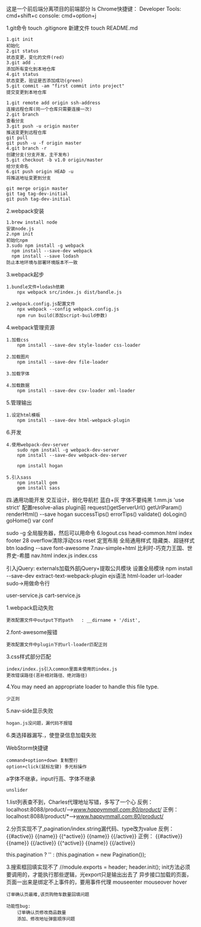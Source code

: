 这是一个前后端分离项目的前端部分  ls
Chrome快捷键：
Developer Tools: cmd+shift+c
console: cmd+option+j

1.git命令
	touch .gitignore
	新建文件
	touch README.md

	1.git init
	初始化
	2.git status
	状态变更，变化的文件(red)
	3.git add .
	添加所有变化到本地仓库  
	4.git status 
	状态变更，验证是否添加成功(green)
	5.git commit -am "first commit into project"
	提交变更到本地仓库

	1.git remote add origin ssh-address
	连接远程仓库(同一个仓库只需要连接一次)
	2.git branch
	查看分支
	3.git push -u origin master
	推送变更到远程仓库
	git pull
	git push -u -f origin master
	4.git branch -r
	创建分支(分支开发，主干发布)
	5.git checkout -b v1.0 origin/master
	给分支命名
	6.git push origin HEAD -u
	将推送地址变更到分支
	
	git merge origin master
	git tag tag-dev-initial
	git push tag-dev-initial
	
2.webpack安装

    1.brew install node
    安装node.js
    2.npm init
    初始化npm	
	3.sudo npm install -g webpack
	  npm install --save-dev webpack 
	  npm install --save lodash
	防止本地环境与部署环境版本不一致
	
3.webpack起步

	1.bundle文件+lodash依赖
        npx webpack src/index.js dist/bandle.js
        
	2.webpack.config.js配置文件
        npx webpack --config webpack.config.js
        npm run build(添加script-build参数)

4.webpack管理资源

    1.加载css
        npm install --save-dev style-loader css-loader

    2.加载图片
        npm install --save-dev file-loader
    
    3.加载字体
    
    4.加载数据
        npm install --save-dev csv-loader xml-loader
        
5.管理输出

    1.设定html模板
        npm install --save-dev html-webpack-plugin

6.开发
    
    4.使用webpack-dev-server
        sudo npm install -g webpack-dev-server
        npm install --save-dev webpack-dev-server
        
        npm install hogan
        
    5.引入sass
        npm install gem
        gem install sass

四.通用功能开发
 交互设计，弱化导航栏 蓝白+灰
 字体不要纯黑
1.mm.js 'use strict'
配置resolve-alias plugin前
request()getServerUrl()
getUrlParam()
renderHtml() --save hogan
successTips() errorTips()
validate()
doLogin()
goHome()
var conf

sudo -g 全局服务器，然后可以用命令 
6.logout.css head-common.html 
index footer 28 overflow清除浮动css reset 定宽布局 全局通用样式
隐藏类、超链样式 btn loading
--save  font-awesome
7.nav-simple+html 
比利时-巧克力王国、世界史-希腊
nav.html index.js index.css

引入jQuery:
  externals加载外部jQuery+提取公共模块
  设置全局模块 
  npm install --save-dev extract-text-webpack-plugin
  ejs语法 html-loader url-loader
sudo→用做命令行

user-service.js 
cart-service.js

1.webpack启动失败
    
    更改配置文件中output下的path   : __dirname + '/dist',
    
2.font-awesome报错
    
    更改配置文件中plugin下的url-loader匹配正则

3.css样式部分匹配

    index/index.js引入common里面未使用的index.js
    更改错误路径(恶补相对路径、绝对路径)
    
4.You may need an appropriate loader to handle this file type.
    
    少正则

5.nav-side显示失败
 
    hogan.js没问题，漏代码不报错
    
6.类选择器漏写.，使登录信息加载失败

WebStorm快捷键
    
    command+option+down 复制整行
    option+click(鼠标左键) 多光标操作
a字体不继承，input行高、字体不继承

    unslider 
    
1.list列表查不到，Charles代理地址写错，多写了一个心
    反例：localhost:8088/product/*-->www.happymmall.com:80/product/*
    正例：localhost:8088/product/*-->www.happymmall.com:80/product/
    
2.分页实现不了,pagination/index.string漏代码、type改为value
    反例：
    {{#active}}
        <span class="pg-item active" data-type="{{value}}">{{name}}</span>
    {{^active}}
        <span class="pg-item" data-type="{{value}}">{{name}}</span>
    {{/active}}
    正例：
    {{#active}}
        <span class="pg-item active" data-value="{{value}}">{{name}}</span>
    {{/active}}
    {{^active}}
        <span class="pg-item" data-value="{{value}}">{{name}}</span>
    {{/active}}

this.pagination ? '' : (this.pagination = new Pagination());

3.搜索框回填实现不了
//module.exports = header;
header.init();
    init方法必须要调用的，才能执行那些逻辑，光export只是输出出去了
    异步接口加载的页面，页面一出来是绑定不上事件的，要用事件代理
    mouseenter mouseover hover 
    
    订单确认页最难,该页购物车数量回填问题
    
    功能性bug:
        订单确认页修改商品数量
        添加、修改地址弹窗顺序问题
    
    